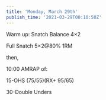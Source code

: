 ```yaml
---
title: 'Monday, March 29th'
publish_time: '2021-03-29T00:10:50Z'
---
```


Warm up: Snatch Balance 4×2

Full Snatch 5×2\@80% 1RM

then,

10:00 AMRAP of:

15-OHS (75/55)(RX+ 95/65)

30-Double Unders
